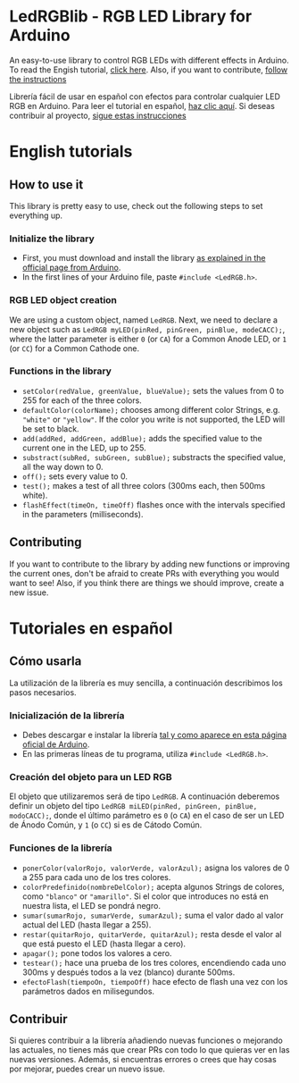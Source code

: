 # LedRGBlib - RGB LED Library for Arduino

An easy-to-use library to control RGB LEDs with different effects in Arduino. To read the Engish tutorial, [click here](#English-tutorial).
Also, if you want to contribute, [follow the instructions](#Contributing)

Librería fácil de usar en español con efectos para controlar cualquier LED RGB en Arduino. Para leer el tutorial en español, [haz clic aquí](#Tutorial-en-español).
Si deseas contribuir al proyecto, [sigue estas instrucciones](#Contribuir)

# English tutorials
## How to use it
This library is pretty easy to use, check out the following steps to set everything up.

### Initialize the library
- First, you must download and install the library [as explained in the official page from Arduino](https://www.arduino.cc/en/Guide/Libraries).
- In the first lines of your Arduino file, paste `#include <LedRGB.h>`.

### RGB LED object creation

We are using a custom object, named `LedRGB`. Next, we need to declare a new object such as `LedRGB myLED(pinRed, pinGreen, pinBlue, modeCACC);`, where the latter parameter is either `0` (or `CA`) for a Common Anode LED, or `1` (or `CC`) for a Common Cathode one.

### Functions in the library

- `setColor(redValue, greenValue, blueValue);` sets the values from 0 to 255 for each of the three colors.
- `defaultColor(colorName);` chooses among different color Strings, e.g. `"white"` or `"yellow"`. If the color you write is not supported, the LED will be set to black.
- `add(addRed, addGreen, addBlue);` adds the specified value to the current one in the LED, up to 255.
- `substract(subRed, subGreen, subBlue);` substracts the specified value, all the way down to 0.
- `off();` sets every value to 0.
- `test();` makes a test of all three colors (300ms each, then 500ms white).
- `flashEffect(timeOn, timeOff)` flashes once with the intervals specified in the parameters (milliseconds).

## Contributing
If you want to contribute to the library by adding new functions or improving the current ones, don't be afraid to create PRs with everything you would want to see! Also, if you think there are things we should improve, create a new issue.


# Tutoriales en español
## Cómo usarla
La utilización de la librería es muy sencilla, a continuación describimos los pasos necesarios.

### Inicialización de la librería
- Debes descargar e instalar la librería [tal y como aparece en esta página oficial de Arduino](https://www.arduino.cc/en/Guide/Libraries).
- En las primeras líneas de tu programa, utiliza `#include <LedRGB.h>`.

### Creación del objeto para un LED RGB

El objeto que utilizaremos será de tipo `LedRGB`. A continuación deberemos definir un objeto del tipo `LedRGB miLED(pinRed, pinGreen, pinBlue, modoCACC);`, donde el último parámetro es `0` (o `CA`) en el caso de ser un LED de Ánodo Común, y `1` (o `CC`) si es de Cátodo Común.

### Funciones de la librería

- `ponerColor(valorRojo, valorVerde, valorAzul);` asigna los valores de 0 a 255 para cada uno de los tres colores.
- `colorPredefinido(nombreDelColor);` acepta algunos Strings de colores, como `"blanco"` or `"amarillo"`. Si el color que introduces no está en nuestra lista, el LED se pondrá negro.
- `sumar(sumarRojo, sumarVerde, sumarAzul);` suma el valor dado al valor actual del LED (hasta llegar a 255).
- `restar(quitarRojo, quitarVerde, quitarAzul);` resta desde el valor al que está puesto el LED (hasta llegar a cero).
- `apagar();` pone todos los valores a cero.
- `testear();` hace una prueba de los tres colores, encendiendo cada uno 300ms y después todos a la vez (blanco) durante 500ms.
- `efectoFlash(tiempoOn, tiempoOff)` hace efecto de flash una vez con los parámetros dados en milisegundos.

## Contribuir
Si quieres contribuir a la librería añadiendo nuevas funciones o mejorando las actuales, no tienes más que crear PRs con todo lo que quieras ver en las nuevas versiones. Además, si encuentras errores o crees que hay cosas por mejorar, puedes crear un nuevo issue.

